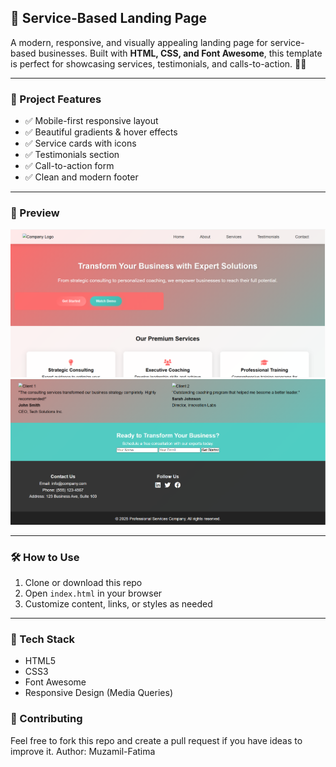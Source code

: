 ## 🚀 Service-Based Landing Page

A modern, responsive, and visually appealing landing page for service-based businesses. Built with **HTML, CSS, and Font Awesome**, this template is perfect for showcasing services, testimonials, and calls-to-action. 🎯✨

---

### 📂 Project Features

* ✅ Mobile-first responsive layout
* ✅ Beautiful gradients & hover effects
* ✅ Service cards with icons
* ✅ Testimonials section
* ✅ Call-to-action form
* ✅ Clean and modern footer

---

### 📸 Preview

![Landing Page Preview](Capture1.PNG) 
![Landing Page Preview](Capture2.PNG) 

---

### 🛠 How to Use

1. Clone or download this repo
2. Open `index.html` in your browser
3. Customize content, links, or styles as needed

---

### 🧾 Tech Stack

* HTML5
* CSS3
* Font Awesome
* Responsive Design (Media Queries)

### 🙌 Contributing

Feel free to fork this repo and create a pull request if you have ideas to improve it.
Author: Muzamil-Fatima
